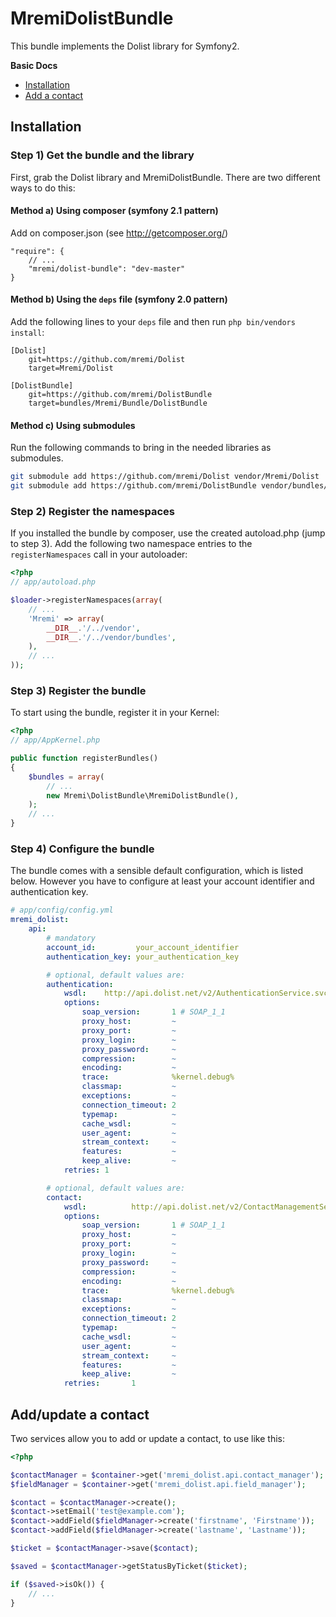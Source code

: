 MremiDolistBundle
=================

This bundle implements the Dolist library for Symfony2.

**Basic Docs**

* [Installation](#installation)
* [Add a contact](#add-contact)

<a name="installation"></a>

## Installation

### Step 1) Get the bundle and the library

First, grab the Dolist library and MremiDolistBundle. There are two different
ways to do this:

#### Method a) Using composer (symfony 2.1 pattern)

Add on composer.json (see http://getcomposer.org/)

    "require": {
        // ...
        "mremi/dolist-bundle": "dev-master"
    }

#### Method b) Using the `deps` file (symfony 2.0 pattern)

Add the following lines to your  `deps` file and then run `php bin/vendors
install`:

```
[Dolist]
    git=https://github.com/mremi/Dolist
    target=Mremi/Dolist

[DolistBundle]
    git=https://github.com/mremi/DolistBundle
    target=bundles/Mremi/Bundle/DolistBundle
```

#### Method c) Using submodules

Run the following commands to bring in the needed libraries as submodules.

```bash
git submodule add https://github.com/mremi/Dolist vendor/Mremi/Dolist
git submodule add https://github.com/mremi/DolistBundle vendor/bundles/Mremi/Bundle/DolistBundle
```

### Step 2) Register the namespaces

If you installed the bundle by composer, use the created autoload.php  (jump to step 3).
Add the following two namespace entries to the `registerNamespaces` call
in your autoloader:

``` php
<?php
// app/autoload.php

$loader->registerNamespaces(array(
    // ...
    'Mremi' => array(
        __DIR__.'/../vendor',
        __DIR__.'/../vendor/bundles',
    ),
    // ...
));
```

### Step 3) Register the bundle

To start using the bundle, register it in your Kernel:

``` php
<?php
// app/AppKernel.php

public function registerBundles()
{
    $bundles = array(
        // ...
        new Mremi\DolistBundle\MremiDolistBundle(),
    );
    // ...
}
```

### Step 4) Configure the bundle

The bundle comes with a sensible default configuration, which is listed below.
However you have to configure at least your account identifier and
authentication key.

```yaml
# app/config/config.yml
mremi_dolist:
    api:
        # mandatory
        account_id:         your_account_identifier
        authentication_key: your_authentication_key

        # optional, default values are:
        authentication:
            wsdl:    http://api.dolist.net/v2/AuthenticationService.svc?wsdl
            options:
                soap_version:       1 # SOAP_1_1
                proxy_host:         ~
                proxy_port:         ~
                proxy_login:        ~
                proxy_password:     ~
                compression:        ~
                encoding:           ~
                trace:              %kernel.debug%
                classmap:           ~
                exceptions:         ~
                connection_timeout: 2
                typemap:            ~
                cache_wsdl:         ~
                user_agent:         ~
                stream_context:     ~
                features:           ~
                keep_alive:         ~
            retries: 1

        # optional, default values are:
        contact:
            wsdl:          http://api.dolist.net/v2/ContactManagementService.svc?wsdl
            options:
                soap_version:       1 # SOAP_1_1
                proxy_host:         ~
                proxy_port:         ~
                proxy_login:        ~
                proxy_password:     ~
                compression:        ~
                encoding:           ~
                trace:              %kernel.debug%
                classmap:           ~
                exceptions:         ~
                connection_timeout: 2
                typemap:            ~
                cache_wsdl:         ~
                user_agent:         ~
                stream_context:     ~
                features:           ~
                keep_alive:         ~
            retries:       1
```

<a name="add-contact"></a>

## Add/update a contact

Two services allow you to add or update a contact, to use like this:

```php
<?php

$contactManager = $container->get('mremi_dolist.api.contact_manager');
$fieldManager = $container->get('mremi_dolist.api.field_manager');

$contact = $contactManager->create();
$contact->setEmail('test@example.com');
$contact->addField($fieldManager->create('firstname', 'Firstname'));
$contact->addField($fieldManager->create('lastname', 'Lastname'));

$ticket = $contactManager->save($contact);

$saved = $contactManager->getStatusByTicket($ticket);

if ($saved->isOk()) {
    // ...
}
```
